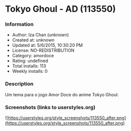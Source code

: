 # Tokyo Ghoul - AD (113550)

### Information
- Author: Iza Chan (unknown)
- Created at: unknown
- Updated at: 5/6/2015, 10:30:20 PM
- License: NO-REDISTRIBUTION
- Category: amordoce
- Rating: undefined
- Total installs: 113
- Weekly installs: 0


### Description
Um tema para o jogo Amor Doce do anime Tokyo Ghoul.


### Screenshots (links to userstyles.org)
![https://userstyles.org/style_screenshots/113550_after.png](https://userstyles.org/style_screenshots/113550_after.png)


